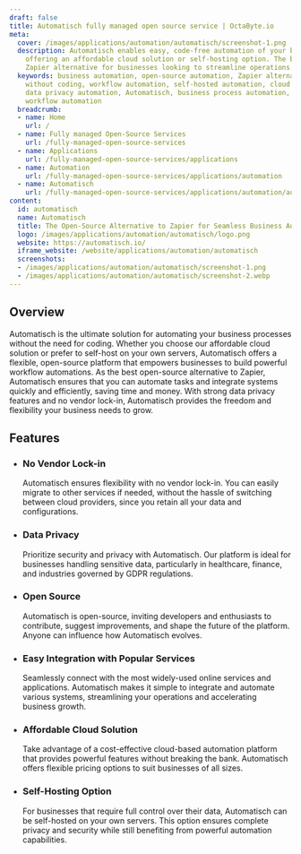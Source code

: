 ```yaml
---
draft: false
title: Automatisch fully managed open source service | OctaByte.io
meta:
  cover: /images/applications/automation/automatisch/screenshot-1.png
  description: Automatisch enables easy, code-free automation of your business processes,
    offering an affordable cloud solution or self-hosting option. The best open-source
    Zapier alternative for businesses looking to streamline operations.
  keywords: business automation, open-source automation, Zapier alternative, automate
    without coding, workflow automation, self-hosted automation, cloud automation,
    data privacy automation, Automatisch, business process automation, open-source
    workflow automation
  breadcrumb:
  - name: Home
    url: /
  - name: Fully managed Open-Source Services
    url: /fully-managed-open-source-services
  - name: Applications
    url: /fully-managed-open-source-services/applications
  - name: Automation
    url: /fully-managed-open-source-services/applications/automation
  - name: Automatisch
    url: /fully-managed-open-source-services/applications/automation/automatisch
content:
  id: automatisch
  name: Automatisch
  title: The Open-Source Alternative to Zapier for Seamless Business Automation
  logo: /images/applications/automation/automatisch/logo.png
  website: https://automatisch.io/
  iframe_website: /website/applications/automation/automatisch
  screenshots:
  - /images/applications/automation/automatisch/screenshot-1.png
  - /images/applications/automation/automatisch/screenshot-2.webp
---
```


## Overview

Automatisch is the ultimate solution for automating your business processes without the need for coding. Whether you choose our affordable cloud solution or prefer to self-host on your own servers, Automatisch offers a flexible, open-source platform that empowers businesses to build powerful workflow automations. As the best open-source alternative to Zapier, Automatisch ensures that you can automate tasks and integrate systems quickly and efficiently, saving time and money. With strong data privacy features and no vendor lock-in, Automatisch provides the freedom and flexibility your business needs to grow.

## Features

- ### No Vendor Lock-in

  Automatisch ensures flexibility with no vendor lock-in. You can easily migrate to other services if needed, without the hassle of switching between cloud providers, since you retain all your data and configurations.

- ### Data Privacy

  Prioritize security and privacy with Automatisch. Our platform is ideal for businesses handling sensitive data, particularly in healthcare, finance, and industries governed by GDPR regulations.

- ### Open Source

  Automatisch is open-source, inviting developers and enthusiasts to contribute, suggest improvements, and shape the future of the platform. Anyone can influence how Automatisch evolves.

- ### Easy Integration with Popular Services

  Seamlessly connect with the most widely-used online services and applications. Automatisch makes it simple to integrate and automate various systems, streamlining your operations and accelerating business growth.

- ### Affordable Cloud Solution

  Take advantage of a cost-effective cloud-based automation platform that provides powerful features without breaking the bank. Automatisch offers flexible pricing options to suit businesses of all sizes.

- ### Self-Hosting Option

  For businesses that require full control over their data, Automatisch can be self-hosted on your own servers. This option ensures complete privacy and security while still benefiting from powerful automation capabilities.
